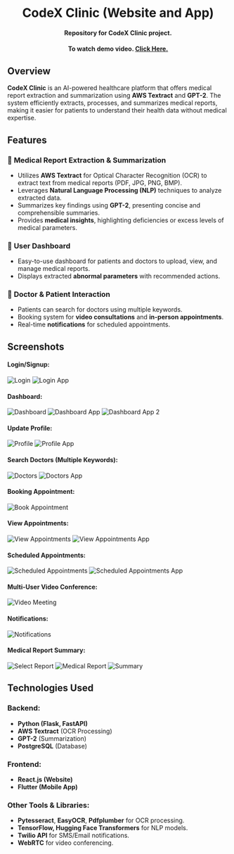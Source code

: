 # <h1 align="center">CodeX Clinic (Website and App)</h1>

<h4 align="center"> Repository for CodeX Clinic project.</h4>

<h4 align="center">To watch demo video. <a href="https://www.youtube.com/watch?v=74OVIPUa-dg">Click Here.</a></h4>

## Overview
**CodeX Clinic** is an AI-powered healthcare platform that offers medical report extraction and summarization using **AWS Textract** and **GPT-2**. The system efficiently extracts, processes, and summarizes medical reports, making it easier for patients to understand their health data without medical expertise.

## Features
### 🔹 **Medical Report Extraction & Summarization**
- Utilizes **AWS Textract** for Optical Character Recognition (OCR) to extract text from medical reports (PDF, JPG, PNG, BMP).
- Leverages **Natural Language Processing (NLP)** techniques to analyze extracted data.
- Summarizes key findings using **GPT-2**, presenting concise and comprehensible summaries.
- Provides **medical insights**, highlighting deficiencies or excess levels of medical parameters.

### 🔹 **User Dashboard**
- Easy-to-use dashboard for patients and doctors to upload, view, and manage medical reports.
- Displays extracted **abnormal parameters** with recommended actions.

### 🔹 **Doctor & Patient Interaction**
- Patients can search for doctors using multiple keywords.
- Booking system for **video consultations** and **in-person appointments**.
- Real-time **notifications** for scheduled appointments.

## Screenshots
#### **Login/Signup:**
![Login](screenshots/login.png)
![Login App](screenshots/loginApp.png)

#### **Dashboard:**
![Dashboard](screenshots/dashboard.png)
![Dashboard App](screenshots/dashboardApp.png)
![Dashboard App 2](screenshots/dashboardApp2.png)

#### **Update Profile:**
![Profile](screenshots/profile.png)
![Profile App](screenshots/profileApp.png)

#### **Search Doctors (Multiple Keywords):**
![Doctors](screenshots/doctors.png)
![Doctors App](screenshots/doctorsApp.png)

#### **Booking Appointment:**
![Book Appointment](screenshots/bookAppointment.png)

#### **View Appointments:**
![View Appointments](screenshots/viewAppointments.png)
![View Appointments App](screenshots/viewAppointmentsApp.png)

#### **Scheduled Appointments:**
![Scheduled Appointments](screenshots/scheduled.png)
![Scheduled Appointments App](screenshots/scheduledApp.png)

#### **Multi-User Video Conference:**
![Video Meeting](screenshots/meet.png)

#### **Notifications:**
![Notifications](screenshots/notifications.png)

#### **Medical Report Summary:**
![Select Report](screenshots/proFeature1.png)
![Medical Report](screenshots/report.png)
![Summary](screenshots/results.png)

## Technologies Used
### Backend:
- **Python (Flask, FastAPI)**
- **AWS Textract** (OCR Processing)
- **GPT-2** (Summarization)
- **PostgreSQL** (Database)

### Frontend:
- **React.js (Website)**
- **Flutter (Mobile App)**

### Other Tools & Libraries:
- **Pytesseract**, **EasyOCR**, **Pdfplumber** for OCR processing.
- **TensorFlow, Hugging Face Transformers** for NLP models.
- **Twilio API** for SMS/Email notifications.
- **WebRTC** for video conferencing.

